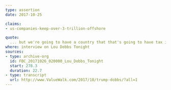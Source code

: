 ```yaml
---
type: assertion
date: 2017-10-25

claims:
- us-companies-keep-over-3-trillion-offshore

quote:
  ... but we're going to have a country that that's going to have tax incentive now, and we are going to bring back -- you know, I've been talking, and I even heard you say it not so long ago, $2.5 trillion, but you and I both have both been using that number for years. That number is much higher now because its, you know, built up over the years, and I would be surprised if it weren't close to $4 trillion. That money is coming back.
where: interview on Lou Dobbs Tonight
sources:
- type: archive-org
  id: FBC_20171026_020000_Lou_Dobbs_Tonight
  start: 278.3
  duration: 22.7
- type: transcript
  url: http://www.ValueWalk.com/2017/10/trump-dobbs/?all=1
---
```

